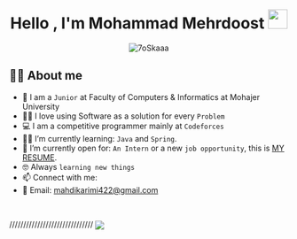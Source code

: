 <h1 align="center">Hello , I'm Mohammad Mehrdoost <img src="https://media.giphy.com/media/hvRJCLFzcasrR4ia7z/giphy.gif" width="35"></h1>
<p align="center"> 
	<img src="https://komarev.com/ghpvc/?username=MohammadMehrdoost&label=Profile%20views&color=0e75b6&style=plastic" alt="7oSkaaa" /> 
</p>


## :sassy_man:  About me
- :school: I am a `Junior` at Faculty of Computers & Informatics at Mohajer University
- :technologist: I love using Software as a solution for every `Problem`
- :computer: I am a competitive programmer mainly at `Codeforces`
- :student: I’m currently learning: `Java` and `Spring`.
- :thinking: I’m currently open for: `An Intern` or a new `job opportunity`, this is [MY RESUME](https://drive.google.com/file/d).
- :nerd_face: Always `learning new things`
- 📫 Connect with me:
- 	📧 Email: mahdikarimi422@gmail.com
<br>



//////////////////////////////
<a href="https://github.com/ghost1372">
<img align="center" src="https://github-readme-stats.vercel.app/api/top-langs/?username=MohammadMehrdoost" />
</a>
